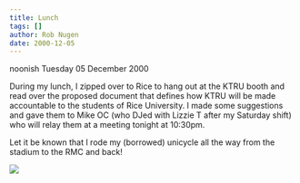 ```yaml
---
title: Lunch
tags: []
author: Rob Nugen
date: 2000-12-05
---
```


<p class=date>noonish Tuesday 05 December 2000

<p>During my lunch, I zipped over to Rice to hang out
at the KTRU booth and read over the proposed document
that defines how KTRU will be made accountable to the
students of Rice University.  I made some suggestions
and gave them to Mike OC (who DJed with Lizzie T after
my Saturday shift) who will relay them at a meeting
tonight at 10:30pm.

<p>Let it be known that I rode my (borrowed) unicycle
all the way from the stadium to the RMC and back!

<p><img src="/images/rob/wL-ROB.gif">
